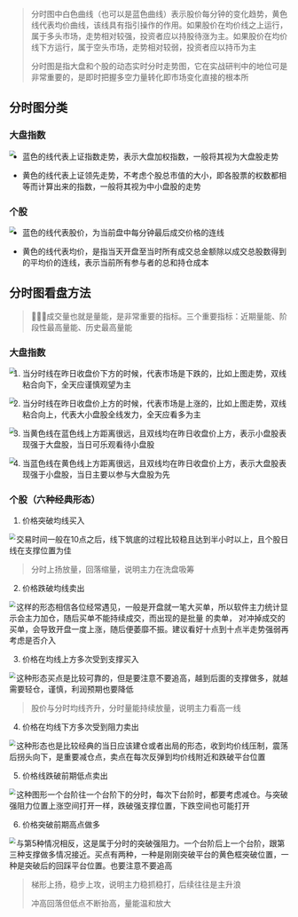 > 分时图中白色曲线（也可以是蓝色曲线）表示股价每分钟的变化趋势，黄色线代表均价曲线，该线具有指引操作的作用。如果股价在均价线之上运行，属于多头市场，走势相对较强，投资者应以持股待涨为主。如果股价在均价线下方运行，属于空头市场，走势相对较弱，投资者应以持币为主
>
> 分时图是指大盘和个股的动态实时分时走势图，它在实战研判中的地位可是非常重要的，是即时把握多空力量转化即市场变化直接的根本所

## 分时图分类

### 大盘指数

<img src = "img\11.png" align="left" style="zoom: 67%;" >

- 蓝色的线代表上证指数走势，表示大盘加权指数，一般将其视为大盘股走势

- 黄色的线代表上证领先走势，不考虑个股总市值的大小，即各股票的权数都相等而计算出来的指数，一般将其视为中小盘股的走势

### 个股

<img src = "img\12.png" align="left" style="zoom:67%;" >

- 蓝色的线代表股价，为当前盘中每分钟最后成交价格的连线

- 黄色的线代表均价，是指当天开盘至当时所有成交总金额除以成交总股数得到的平均价的连线，表示当前所有参与者的总和持仓成本



## 分时图看盘方法

> 🌟🌟🌟成交量也就是量能，是非常重要的指标。三个重要指标：近期量能、阶段性最高量能、历史最高量能

### 大盘指数

<img src = "img\13.png" align="left" style="zoom:67%;" >

1. 当分时线在昨日收盘价下方的时候，代表市场是下跌的，比如上图走势，双线粘合向下，全天应谨慎观望为主

<img src = "img\14.png" align="left" style="zoom:67%;" >

2. 当分时线在昨日收盘价上方的时候，代表市场是上涨的，比如上图走势，双线粘合向上，代表大小盘股全线发力，全天应看多为主

<img src = "img\15.png" align="left" style="zoom:67%;" >

3. 当黄色线在蓝色线上方距离很远，且双线均在昨日收盘价上方，表示小盘股表现强于大盘股，当日可乐观看待小盘股

<img src = "img\16.png" align="left" style="zoom:67%;" >

4. 当蓝色线在黄色线上方距离很远，且双线均在昨日收盘价上方，表示大盘股表现强于小盘股，当日主要以参与大盘股为先

### 个股（六种经典形态）

1. 价格突破均线买入

<img src = "img\17.png" align="left" style="zoom:67%;" >

交易时间一般在10点之后，线下筑底的过程比较稳且达到半小时以上，且个股日线在支撑位置为佳

> 分时上扬放量，回落缩量，说明主力在洗盘吸筹

2. 价格跌破均线卖出

<img src = "img\18.png" align="left" style="zoom:67%;" >

这样的形态相信各位经常遇见，一般是开盘就一笔大买单，所以软件主力统计显示会主力加仓，随后买单不能持续成交，而出现的是批量 的卖单， 对冲掉成交的买单，会导致开盘一度上涨，随后便萎靡不振。建议看好十点到十点半走势强弱再考虑是否介入

3. 价格在均线上方多次受到支撑买入

<img src = "img\19.png" align="left" style="zoom:67%;" >

这种形态买点是比较可靠的，但是要注意不要追高，越到后面的支撑做多，就越需要轻仓，谨慎，利润预期也要降低

> 股价与分时均线齐升，分时量能持续放量，说明主力看高一线

4. 价格在均线下方多次受到阻力卖出

<img src = "img\20.png" align="left" style="zoom:67%;" >

这种形态也是比较经典的当日应该建仓或者出局的形态，收到均价线压制，震荡后拐头向下，是重要减仓点，卖点在每次反弹到均价线附近和跌破平台位置

5. 价格线跌破前期低点卖出

<img src = "img\21.png" align="left" style="zoom:67%;" >

这种图形一个台阶往一个台阶下的分时，每次下台阶时，都要考虑减仓。与突破强阻力位置上涨空间打开一样，跌破强支撑位置，下跌空间也可能打开

6. 价格突破前期高点做多

<img src = "img\22.png" align="left" style="zoom:67%;" >

与第5种情况相反，这是属于分时的突破强阻力。一个台阶后上一个台阶，跟第三种支撑做多情况接近。买点有两种，一种是刚刚突破平台的黄色框突破位置，一种是突破后的回踩平台位置。也要注意不要追高

> 梯形上扬，稳步上攻，说明主力稳抓稳打，后续往往是主升浪
>
> 冲高回落但低点不断抬高，量能温和放大